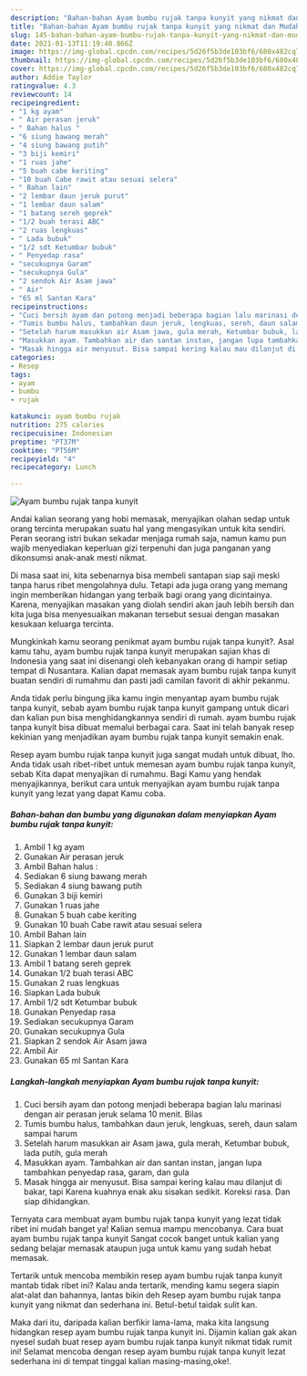 ```yaml
---
description: "Bahan-bahan Ayam bumbu rujak tanpa kunyit yang nikmat dan Mudah Dibuat"
title: "Bahan-bahan Ayam bumbu rujak tanpa kunyit yang nikmat dan Mudah Dibuat"
slug: 145-bahan-bahan-ayam-bumbu-rujak-tanpa-kunyit-yang-nikmat-dan-mudah-dibuat
date: 2021-01-13T11:19:40.866Z
image: https://img-global.cpcdn.com/recipes/5d26f5b3de103bf6/680x482cq70/ayam-bumbu-rujak-tanpa-kunyit-foto-resep-utama.jpg
thumbnail: https://img-global.cpcdn.com/recipes/5d26f5b3de103bf6/680x482cq70/ayam-bumbu-rujak-tanpa-kunyit-foto-resep-utama.jpg
cover: https://img-global.cpcdn.com/recipes/5d26f5b3de103bf6/680x482cq70/ayam-bumbu-rujak-tanpa-kunyit-foto-resep-utama.jpg
author: Addie Taylor
ratingvalue: 4.3
reviewcount: 14
recipeingredient:
- "1 kg ayam"
- " Air perasan jeruk"
- " Bahan halus "
- "6 siung bawang merah"
- "4 siung bawang putih"
- "3 biji kemiri"
- "1 ruas jahe"
- "5 buah cabe keriting"
- "10 buah Cabe rawit atau sesuai selera"
- " Bahan lain"
- "2 lembar daun jeruk purut"
- "1 lembar daun salam"
- "1 batang sereh geprek"
- "1/2 buah terasi ABC"
- "2 ruas lengkuas"
- " Lada bubuk"
- "1/2 sdt Ketumbar bubuk"
- " Penyedap rasa"
- "secukupnya Garam"
- "secukupnya Gula"
- "2 sendok Air Asam jawa"
- " Air"
- "65 ml Santan Kara"
recipeinstructions:
- "Cuci bersih ayam dan potong menjadi beberapa bagian lalu marinasi dengan air perasan jeruk selama 10 menit. Bilas"
- "Tumis bumbu halus, tambahkan daun jeruk, lengkuas, sereh, daun salam sampai harum"
- "Setelah harum masukkan air Asam jawa, gula merah, Ketumbar bubuk, lada putih, gula merah"
- "Masukkan ayam. Tambahkan air dan santan instan, jangan lupa tambahkan penyedap rasa, garam, dan gula"
- "Masak hingga air menyusut. Bisa sampai kering kalau mau dilanjut di bakar, tapi Karena kuahnya enak aku sisakan sedikit. Koreksi rasa. Dan siap dihidangkan."
categories:
- Resep
tags:
- ayam
- bumbu
- rujak

katakunci: ayam bumbu rujak 
nutrition: 275 calories
recipecuisine: Indonesian
preptime: "PT37M"
cooktime: "PT56M"
recipeyield: "4"
recipecategory: Lunch

---
```



![Ayam bumbu rujak tanpa kunyit](https://img-global.cpcdn.com/recipes/5d26f5b3de103bf6/680x482cq70/ayam-bumbu-rujak-tanpa-kunyit-foto-resep-utama.jpg)

Andai kalian seorang yang hobi memasak, menyajikan olahan sedap untuk orang tercinta merupakan suatu hal yang mengasyikan untuk kita sendiri. Peran seorang istri bukan sekadar menjaga rumah saja, namun kamu pun wajib menyediakan keperluan gizi terpenuhi dan juga panganan yang dikonsumsi anak-anak mesti nikmat.

Di masa  saat ini, kita sebenarnya bisa membeli santapan siap saji meski tanpa harus ribet mengolahnya dulu. Tetapi ada juga orang yang memang ingin memberikan hidangan yang terbaik bagi orang yang dicintainya. Karena, menyajikan masakan yang diolah sendiri akan jauh lebih bersih dan kita juga bisa menyesuaikan makanan tersebut sesuai dengan masakan kesukaan keluarga tercinta. 



Mungkinkah kamu seorang penikmat ayam bumbu rujak tanpa kunyit?. Asal kamu tahu, ayam bumbu rujak tanpa kunyit merupakan sajian khas di Indonesia yang saat ini disenangi oleh kebanyakan orang di hampir setiap tempat di Nusantara. Kalian dapat memasak ayam bumbu rujak tanpa kunyit buatan sendiri di rumahmu dan pasti jadi camilan favorit di akhir pekanmu.

Anda tidak perlu bingung jika kamu ingin menyantap ayam bumbu rujak tanpa kunyit, sebab ayam bumbu rujak tanpa kunyit gampang untuk dicari dan kalian pun bisa menghidangkannya sendiri di rumah. ayam bumbu rujak tanpa kunyit bisa dibuat memalui berbagai cara. Saat ini telah banyak resep kekinian yang menjadikan ayam bumbu rujak tanpa kunyit semakin enak.

Resep ayam bumbu rujak tanpa kunyit juga sangat mudah untuk dibuat, lho. Anda tidak usah ribet-ribet untuk memesan ayam bumbu rujak tanpa kunyit, sebab Kita dapat menyajikan di rumahmu. Bagi Kamu yang hendak menyajikannya, berikut cara untuk menyajikan ayam bumbu rujak tanpa kunyit yang lezat yang dapat Kamu coba.

<!--inarticleads1-->

##### Bahan-bahan dan bumbu yang digunakan dalam menyiapkan Ayam bumbu rujak tanpa kunyit:

1. Ambil 1 kg ayam
1. Gunakan  Air perasan jeruk
1. Ambil  Bahan halus :
1. Sediakan 6 siung bawang merah
1. Sediakan 4 siung bawang putih
1. Gunakan 3 biji kemiri
1. Gunakan 1 ruas jahe
1. Gunakan 5 buah cabe keriting
1. Gunakan 10 buah Cabe rawit atau sesuai selera
1. Ambil  Bahan lain
1. Siapkan 2 lembar daun jeruk purut
1. Gunakan 1 lembar daun salam
1. Ambil 1 batang sereh geprek
1. Gunakan 1/2 buah terasi ABC
1. Gunakan 2 ruas lengkuas
1. Siapkan  Lada bubuk
1. Ambil 1/2 sdt Ketumbar bubuk
1. Gunakan  Penyedap rasa
1. Sediakan secukupnya Garam
1. Gunakan secukupnya Gula
1. Siapkan 2 sendok Air Asam jawa
1. Ambil  Air
1. Gunakan 65 ml Santan Kara




<!--inarticleads2-->

##### Langkah-langkah menyiapkan Ayam bumbu rujak tanpa kunyit:

1. Cuci bersih ayam dan potong menjadi beberapa bagian lalu marinasi dengan air perasan jeruk selama 10 menit. Bilas
1. Tumis bumbu halus, tambahkan daun jeruk, lengkuas, sereh, daun salam sampai harum
1. Setelah harum masukkan air Asam jawa, gula merah, Ketumbar bubuk, lada putih, gula merah
1. Masukkan ayam. Tambahkan air dan santan instan, jangan lupa tambahkan penyedap rasa, garam, dan gula
1. Masak hingga air menyusut. Bisa sampai kering kalau mau dilanjut di bakar, tapi Karena kuahnya enak aku sisakan sedikit. Koreksi rasa. Dan siap dihidangkan.




Ternyata cara membuat ayam bumbu rujak tanpa kunyit yang lezat tidak ribet ini mudah banget ya! Kalian semua mampu mencobanya. Cara buat ayam bumbu rujak tanpa kunyit Sangat cocok banget untuk kalian yang sedang belajar memasak ataupun juga untuk kamu yang sudah hebat memasak.

Tertarik untuk mencoba membikin resep ayam bumbu rujak tanpa kunyit mantab tidak ribet ini? Kalau anda tertarik, mending kamu segera siapin alat-alat dan bahannya, lantas bikin deh Resep ayam bumbu rujak tanpa kunyit yang nikmat dan sederhana ini. Betul-betul taidak sulit kan. 

Maka dari itu, daripada kalian berfikir lama-lama, maka kita langsung hidangkan resep ayam bumbu rujak tanpa kunyit ini. Dijamin kalian gak akan nyesel sudah buat resep ayam bumbu rujak tanpa kunyit nikmat tidak rumit ini! Selamat mencoba dengan resep ayam bumbu rujak tanpa kunyit lezat sederhana ini di tempat tinggal kalian masing-masing,oke!.

